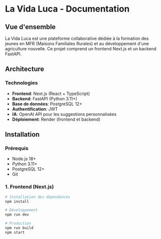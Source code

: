 # La Vida Luca - Documentation

## Vue d'ensemble
La Vida Luca est une plateforme collaborative dédiée à la formation des jeunes en MFR (Maisons Familiales Rurales) et au développement d'une agriculture nouvelle. Ce projet comprend un frontend Next.js et un backend FastAPI.

## Architecture

### Technologies
- **Frontend**: Next.js (React + TypeScript)
- **Backend**: FastAPI (Python 3.11+)
- **Base de données**: PostgreSQL 12+
- **Authentification**: JWT
- **IA**: OpenAI API pour les suggestions personnalisées
- **Déploiement**: Render (frontend et backend)

## Installation

### Prérequis
- Node.js 18+
- Python 3.11+
- PostgreSQL 12+
- Git

### 1. Frontend (Next.js)
```bash
# Installation des dépendances
npm install

# Développement
npm run dev

# Production
npm run build
npm start